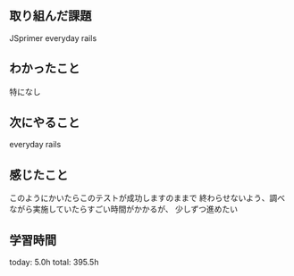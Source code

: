 ## 取り組んだ課題
 JSprimer
 everyday rails
## わかったこと
 特になし
## 次にやること
 everyday rails
## 感じたこと
 このようにかいたらこのテストが成功しますのままで
 終わらせないよう、調べながら実施していたらすごい時間がかかるが、
 少しずつ進めたい
## 学習時間
today: 5.0h
total: 395.5h